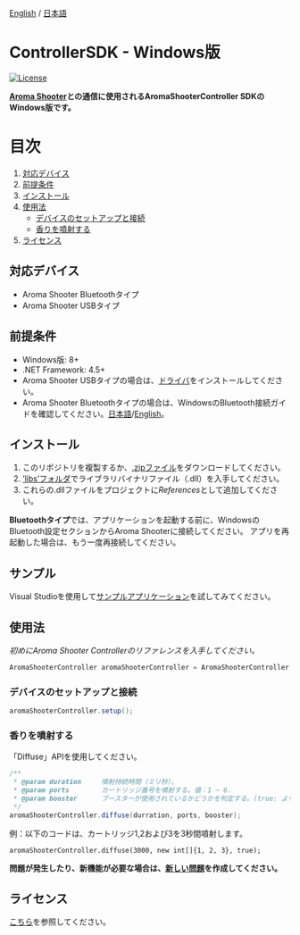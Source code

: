 [English](https://github.com/aromajoin/controller-sdk-windows) / [日本語](README-JP.md)

# ControllerSDK - Windows版

[![License](https://img.shields.io/badge/license-Apache%202-4EB1BA.svg?style=flat-square)](https://www.apache.org/licenses/LICENSE-2.0.html)

**[Aroma Shooter](https://aromajoin.com/hardware/shooters/aroma-shooter-1)との通信に使用されるAromaShooterController SDKのWindows版です。**

# 目次
1. [対応デバイス](#対応デバイス)  
2. [前提条件](#前提条件)
3. [インストール](#インストール)
4. [使用法](#使用法)
    * [デバイスのセットアップと接続](#デバイスのセットアップと接続)
    * [香りを噴射する](#香りを噴射する)
5. [ライセンス](#ライセンス)

## 対応デバイス
* Aroma Shooter Bluetoothタイプ
* Aroma Shooter USBタイプ

## 前提条件
* Windows版: 8+
* .NET Framework: 4.5+
* Aroma Shooter USBタイプの場合は、[ドライバ](http://www.ftdichip.com/Drivers/CDM/CDM21224_Setup.zip)をインストールしてください。
* Aroma Shooter Bluetoothタイプの場合は、WindowsのBluetooth接続ガイドを確認してください。[日本語](https://s3-ap-northeast-1.amazonaws.com/aromajoin-downloads/software/aroma-player/AromaPlayer_Manual_Windows8_BLE_JP.pdf)/[English](https://www.makeuseof.com/tag/set-up-bluetooth-windows-10/)。

## インストール  
1. このリポジトリを複製するか、[.zipファイル](https://github.com/aromajoin/controller-sdk-windows/releases/)をダウンロードしてください。
2. [’libs’フォルダ](https://github.com/aromajoin/controller-sdk-windows/tree/master/libs)でライブラリバイナリファイル（.dll）を入手してください。
3. これらの.dllファイルをプロジェクトに*References*として追加してください。  

**Bluetoothタイプ**では、アプリケーションを起動する前に、WindowsのBluetooth設定セクションからAroma Shooterに接続してください。 アプリを再起動した場合は、もう一度再接続してください。

## サンプル
Visual Studioを使用して[サンプルアプリケーション](https://github.com/aromajoin/controller-sdk-windows/tree/master/sample)を試してみてください。

## 使用法  
 
*初めにAroma Shooter Controllerのリファレンスを入手してください。*
```C#
AromaShooterController aromaShooterController = AromaShooterController.sharedInstance;
```
### デバイスのセットアップと接続
```C#
aromaShooterController.setup();
```
### 香りを噴射する

「Diffuse」APIを使用してください。
```C#
/**
 * @param duration     噴射持続時間（ミリ秒）。
 * @param ports        カートリッジ番号を噴射する。値：1 ~ 6.
 * @param booster      ブースターが使用されているかどうかを判定する。(true: より強く噴射する, false: より弱く噴射する)
 */
aromaShooterController.diffuse(durration, ports, booster);
``` 
例：以下のコードは、カートリッジ1,2および3を3秒間噴射します。
```
aromaShooterController.diffuse(3000, new int[]{1, 2, 3}, true);
```

**問題が発生したり、新機能が必要な場合は、[新しい問題](https://github.com/aromajoin/controller-sdk-windows/issues)を作成してください。**

## ライセンス
[こちら](https://github.com/aromajoin/controller-sdk-windows/blob/master/LICENSE.md)を参照してください。
